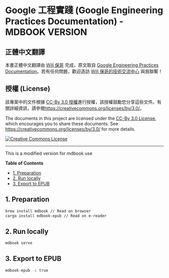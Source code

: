 # Google 工程實踐 (Google Engineering Practices Documentation) - MDBOOK VERSION <!-- omit in toc -->

## 正體中文翻譯 <!-- omit in toc -->

本書正體中文翻譯由 [Will 保哥](https://blog.miniasp.com/) 完成，原文取自 [Google Engineering Practices Documentation](https://github.com/google/eng-practices)。若有任何問題，歡迎造訪 [Will 保哥的技術交流中心](https://www.facebook.com/will.fans) 與我聯繫！

## 授權 (License) <!-- omit in toc -->

該專案中的文件根據 [CC-By 3.0 授權](LICENSE)進行授權，該授權鼓勵您分享這些文件。有關詳細資訊，請參閱<https://creativecommons.org/licenses/by/3.0/>。

The documents in this project are licensed under the [CC-By 3.0 License](LICENSE), which encourages you to share these documents. See <https://creativecommons.org/licenses/by/3.0/> for more details.

<a rel="license" href="https://creativecommons.org/licenses/by/3.0/"><img alt="Creative Commons License" style="border-width:0" src="https://i.creativecommons.org/l/by/3.0/88x31.png" /></a>

---

This is a modified version for mdbook use

**Table of Contents**
- [1. Preparation](#1-preparation)
- [2. Run locally](#2-run-locally)
- [3. Export to EPUB](#3-export-to-epub)

## 1. Preparation

```bash
brew install mdbook // Read on browser
cargo install mdbook-epub // Read on e-reader
```

## 2. Run locally

```bash
mdbook serve
```

## 3. Export to EPUB

```bash
mdbook-epub -s true
```
